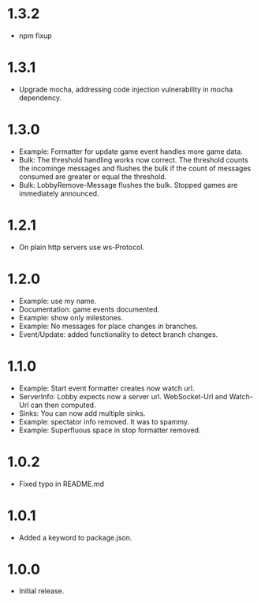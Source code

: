 # 1.3.2

* npm fixup

# 1.3.1

* Upgrade mocha, addressing code injection vulnerability in mocha dependency.

# 1.3.0

* Example: Formatter for update game event handles more game data.
* Bulk: The threshold handling works now correct. The threshold counts the incominge messages and flushes the bulk if the count of messages consumed are greater or equal the threshold.
* Bulk: LobbyRemove-Message flushes the bulk. Stopped games are immediately announced.

# 1.2.1

* On plain http servers use ws-Protocol.

# 1.2.0

* Example: use my name.
* Documentation: game events documented.
* Example: show only milestones.
* Example: No messages for place changes *in* branches.
* Event/Update: added functionality to detect branch changes.

# 1.1.0

* Example: Start event formatter creates now watch url.
* ServerInfo: Lobby expects now a server url. WebSocket-Url and Watch-Url can then computed.
* Sinks: You can now add multiple sinks.
* Example: spectator info removed. It was to spammy.
* Example: Superfluous space in stop formatter removed.

# 1.0.2

* Fixed typo in README.md

# 1.0.1

* Added a keyword to package.json.

# 1.0.0

* Initial release.
